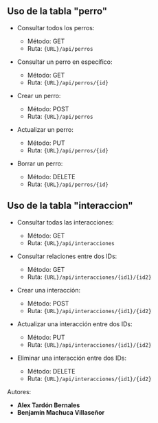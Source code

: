 ## Uso de la tabla "perro"

- Consultar todos los perros:
  - Método: GET
  - Ruta: `{URL}/api/perros`

- Consultar un perro en específico:
  - Método: GET
  - Ruta: `{URL}/api/perros/{id}`

- Crear un perro:
  - Método: POST
  - Ruta: `{URL}/api/perros`

- Actualizar un perro:
  - Método: PUT
  - Ruta: `{URL}/api/perros/{id}`

- Borrar un perro:
  - Método: DELETE
  - Ruta: `{URL}/api/perros/{id}`

## Uso de la tabla "interaccion"

- Consultar todas las interacciones:
  - Método: GET
  - Ruta: `{URL}/api/interacciones`

- Consultar relaciones entre dos IDs:
  - Método: GET
  - Ruta: `{URL}/api/interacciones/{id1}/{id2}`

- Crear una interacción:
  - Método: POST
  - Ruta: `{URL}/api/interacciones/{id1}/{id2}`

- Actualizar una interacción entre dos IDs:
  - Método: PUT
  - Ruta: `{URL}/api/interacciones/{id1}/{id2}`

- Eliminar una interacción entre dos IDs:
  - Método: DELETE
  - Ruta: `{URL}/api/interacciones/{id1}/{id2}`

Autores:
- **Alex Tardón Bernales**
- **Benjamín Machuca Villaseñor**
